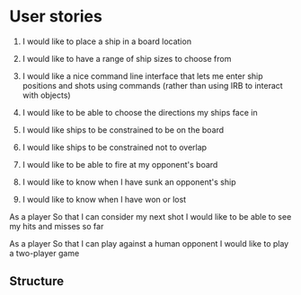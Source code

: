 # User stories

1. I would like to place a ship in a board location

2. I would like to have a range of ship sizes to choose from

3. I would like a nice command line interface that lets me enter ship positions and shots using commands (rather than using IRB to interact with objects)

4. I would like to be able to choose the directions my ships face in

5. I would like ships to be constrained to be on the board

6. I would like ships to be constrained not to overlap

7. I would like to be able to fire at my opponent's board

8. I would like to know when I have sunk an opponent's ship

9. I would like to know when I have won or lost

As a player
So that I can consider my next shot
I would like to be able to see my hits and misses so far

As a player
So that I can play against a human opponent
I would like to play a two-player game

## Structure
